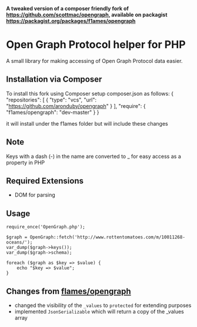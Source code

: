 **A tweaked version of a composer friendly fork of https://github.com/scottmac/opengraph,  available on packagist https://packagist.org/packages/f1ames/opengraph**

# Open Graph Protocol helper for PHP

A small library for making accessing of Open Graph Protocol data easier.

## Installation via Composer
To install this fork using Composer setup composer.json as follows:
	{
		"repositories": [
	        {
	            "type": "vcs",
	            "url": "https://github.com/aronduby/opengraph"
	        }
	    ],
		"require": {
			"f1ames/opengraph": "dev-master"
		}
	}

it will install under the f1ames folder but will include these changes


## Note
Keys with a dash (-) in the name are converted to _ for easy access as a property
in PHP

## Required Extensions
* DOM for parsing

## Usage
	require_once('OpenGraph.php');

	$graph = OpenGraph::fetch('http://www.rottentomatoes.com/m/10011268-oceans/');
	var_dump($graph->keys());
	var_dump($graph->schema);

	foreach ($graph as $key => $value) {
		echo "$key => $value";
	}

## Changes from [flames/opengraph](https://packagist.org/packages/f1ames/opengraph)
* changed the visibility of the `_values` to `protected` for extending purposes
* implemented `JsonSerializable` which will return a copy of the _values array
